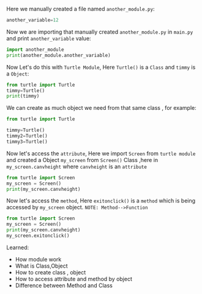 Here we manually created a file named `another_module.py`:
```python
another_variable=12
```
Now we are importing that manually created `another_module.py` in `main.py` and print `another_variable` value:
```python
import another_module
print(another_module.another_variable)
```

Now Let's do this with `Turtle Module`, Here `Turtle()` is a `Class` and `timmy` is a `Object`:
```python
from turtle import Turtle
timmy=Turtle()
print(timmy)
```
We can create as much object we need from that same class , for example:
```python
from turtle import Turtle

timmy=Turtle()
timmy2=Turtle()
timmy3=Turtle()
```
Now let's access the `attribute`, Here we import `Screen` from `turtle module` and created a Object `my_screen` from `Screen()` Class ,here in `my_screen.canvheight` where `canvheight` is an `attribute`
```python
from turtle import Screen
my_screen = Screen()
print(my_screen.canvheight)
```
Now let's access the `method`, Here `exitonclick()` is a `method` which is being accessed by `my_screen` object. `NOTE: Method-->Function`
```python
from turtle import Screen
my_screen = Screen()
print(my_screen.canvheight)
my_screen.exitonclick()
```
Learned:
- How module work
- What is Class,Object
- How to create class , object
- How to access attribute and method by object
- Difference between Method and Class